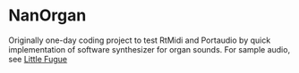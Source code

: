 # NanOrgan

Originally one-day coding project to test RtMidi and Portaudio by quick implementation of software synthesizer for organ sounds. For sample audio, see [Little Fugue](http://vsr.name/smallfugue.mp3) 
